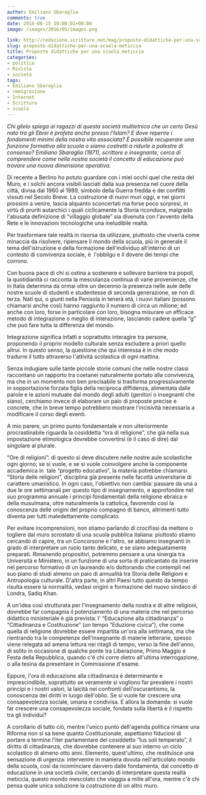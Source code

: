 ```yaml
---
author: Emiliano Sbaraglia
comments: true
date: 2016-06-15 10:00:01+00:00
image: /images/2016/05/images.png

link: http://redazione.scritture.net/mag/proposte-didattiche-per-una-scuola-meticcia/
slug: proposte-didattiche-per-una-scuola-meticcia
title: Proposte didattiche per una scuola meticcia
categories:
- politica
- Rivista
- società
tags:
- Emiliano Sbaraglia
- immigrazione
- Internet
- Scritture
- scuola
---
```


_Chi glielo spiega ai ragazzi di questa società multietnica che un certo Gesù nato tra gli Ebrei è profeta anche presso l'Islam? E dove reperire i fondamenti minimi della nostra vita associata? È possibile recuperare una funzione formativa alla scuola o siamo costretti a ridurle a palestre di consenso? Emiliano Sbaraglia (1971), scrittore e insegnante, cerca di comprendere come nella nostra società il concetto di educazione può trovare una nuova dimensione operativa._



Di recente a Berlino ho potuto guardare con i miei occhi quel che resta del Muro, e i solchi ancora visibili lasciati dalla sua presenza nel cuore della città, divisa dal 1960 al 1989, simbolo della Guerra fredda e dei conflitti vissuti nel Secolo Breve. La costruzione di nuovi muri oggi, e nei giorni prossimi a venire, lascia alquanto sconcertati ma forse poco sorpresi, in virtù di pruriti autarchici i quali ciclicamente la Storia riconduce, malgrado l'abusata definizione di “villaggio globale” sia divenuta con l'avvento della Rete e le innovazioni tecnologiche una ineludibile realtà.

Per trasformare tale realtà in risorsa da utilizzare, piuttosto che viverla come minaccia da risolvere, ripensare il mondo della scuola, più in generale il tema dell'istruzione e della formazione dell'individuo all'interno di un contesto di convivenza sociale, è  l'obbligo e il dovere dei tempi che corrono.

Con buona pace di chi si ostina a sostenere e sollevare barriere tra popoli, la quotidianità ci racconta la mescolanza continua di varie provenienze, che in Italia determina da ormai oltre un decennio la presenza nelle aule delle nostre scuole di studenti e studentesse di seconda generazione, se non di terza. Nati qui, o giunti nella Penisola in tenerà età, i nuovi italiani (possono chiamarsi anche così) hanno raggiunto il numero di circa un milione; ed anche con loro, forse in particolare con loro, bisogna misurare un efficace metodo di integrazione o meglio di interazione, lasciando cadere quella “g” che può fare tutta la differenza del mondo.

Integrazione significa infatti e soprattutto interagire tra persone, proponendo il proprio modello culturale senza escludere a priori quello altrui. In questo senso, la questione che qui interessa è in che modo tradurre il tutto attraverso l'attività scolastica di ogni mattina.

Senza indugiare sulle tante piccole storie comuni che nelle nostre classi raccontano un rapporto tra coetanei naturalmente portato alla convivenza, ma che in un momento non ben precisabile si trasforma progressivamente in sopportazione forzata figlia della reciproca diffidenza, alimentata dalle parole e le azioni mutuate dal mondo degli adulti (genitori o insegnanti che siano), cerchiamo invece di elaborare un paio di proposte precise e concrete, che in breve tempo potrebbero mostrare l'incisività necessaria a modificare il corso degli eventi.

A mio parere, un primo punto fondamentale e non ulteriormente procrastinabile riguarda la cosiddetta “ora di religione”, che già nella sua impostazione etimologica dovrebbe convertirsi (è il caso di dire) dal singolare al plurale.

“Ore di religioni”: di questo si deve discutere nelle nostre aule scolastiche ogni giorno; se si vuole, e se si vuole coinvolgere anche la componente accademica in  tale “progetto educativo”, la materia potrebbe chiamarsi “Storia delle religioni”, disciplina già presente nelle facoltà universitarie di carattere umanistico. In ogni caso, l'obiettivo non cambia: passare da una a due le ore settimanali per questo tipo di insegnamento, e approfondire nel suo programma annuale i principi fondamentali della religione ebraica e della musulmana, oltre naturalmente la cattolica, favorendo così la conoscenza delle origini del proprio compagno di banco, altrimenti tutto diventa per tutti maledettamente complicato.

Per evitare incomprensioni, non stiamo parlando di crocifissi da mettere o togliere dal muro scrostato di una scuola pubblica italiana: piuttosto stiamo cercando di capire, tra un Concorsone e l'altro, se abbiamo insegnanti in grado di interpretare un ruolo tanto delicato, e se siano adeguatamente preparati. Rimanendo propositivi, potremmo pensare a una sinergia tra Università e Ministero, in un funzione di una sorta di praticantato da inserire nel percorso formativo di un laureando e/o dottorando che contempli nel suo piano di studi almeno un paio di annualità tra Storia delle Religioni e Antropologia culturale. D'altra parte, in altri Paesi tutto questo da tempo risulta essere la normalità, vedasi origini e formazione del nuovo sindaco di Londra, Sadiq Khan.

A un'idea così strutturata per l'insegnamento della nostra e di altre religioni, dovrebbe far compagnia il potenziamento di una materia che nel percorso didattico ministeriale è già prevista: l' “Educazione alla cittadinanza” o “Cittadinanza e Costituzione” (un tempo “Eduzione civica”), che come quella di religione dovrebbe essere impartita un'ora alla settimana, ma che rientrando tra le competenze dell'insegnante di materie letterarie, spesso viene relegata ad amena lettura nei ritagli di tempo, verso la fine dell'anno, di solito in occasione di qualche ponte tra Liberazione, Primo Maggio e Festa della Repubblica, quando c'è chi corre dietro all'ultima interrogazione, o alla tesina da presentare in Commissione d'esame.

Eppure, l'ora di educazione alla cittadinanza è determinante e imprescindibile, soprattutto se veramente si vogliono far prevalere i nostri principi e i nostri valori, la laicità nei confronti dell'oscurantismo, la conoscenza dei diritti in luogo dell'oblìo. Se si vuole far crescere una consapevolezza sociale, umana e condivisa. E allora la domanda: si vuole far crescere una consapevolezza sociale, fondata sulla libertà e il rispetto tra gli individui?

A corollario di tutto ciò, mentre l'unico punto dell'agenda politica rimane una Riforma non si sa bene quanto Costituzionale, aspettiamo fiduciosi di portare a termine l'iter parlamentare del cosiddetto “Ius soli temperato”, il diritto di cittadinanza, che dovrebbe contenere al suo interno un ciclo scolastico di almeno otto anni. Elemento, quest'ultimo, che restituisce una sensazione di urgenza: intervenire in maniera dovuta nell'articolato mondo della scuola, così da ricominciare davvero dalle fondamenta, dal concetto di educazione in una società civile, cercando di interpretare questa realtà meticcia, questo mondo mescolato che viaggia a mille all'ora, mentre c'è chi pensa quale unica soluzione la costruzione di un altro muro.

